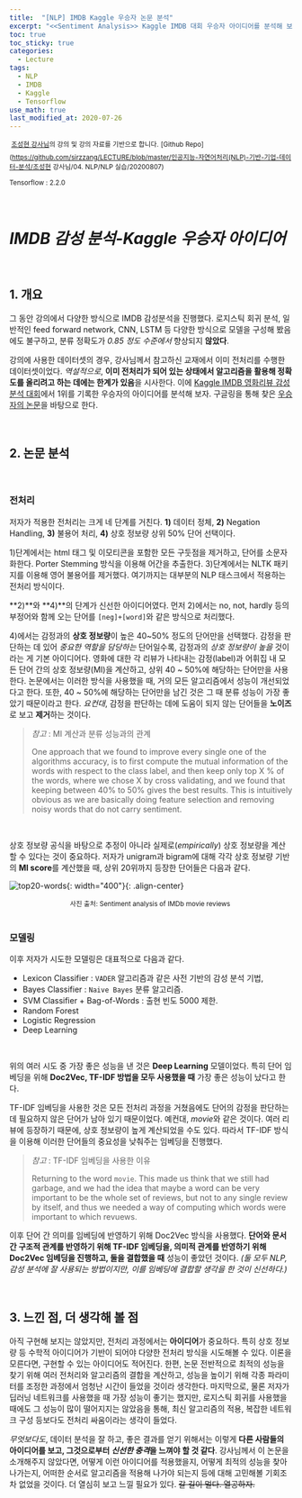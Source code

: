 ```yaml
---
title:  "[NLP] IMDB Kaggle 우승자 논문 분석"
excerpt: "<<Sentiment Analysis>> Kaggle IMDB 대회 우승자 아이디어를 분석해 보자."
toc: true
toc_sticky: true
categories:
  - Lecture
tags:
  - NLP
  - IMDB
  - Kaggle
  - Tensorflow
use_math: true
last_modified_at: 2020-07-26
---
```




<sup> [조성현 강사님](https://blog.naver.com/chunjein)의 강의 및 강의 자료를 기반으로 합니다.</sup> <sup>[Github Repo](https://github.com/sirzzang/LECTURE/blob/master/인공지능-자연어처리(NLP)-기반-기업-데이터-분석/조성현 강사님/04. NLP/NLP 실습/20200807)</sup>

<sup>Tensorflow : 2.2.0</sup>

<br>

# *IMDB 감성 분석-Kaggle 우승자 아이디어*

<br>

## 1. 개요

 그 동안 강의에서 다양한 방식으로 IMDB 감성분석을 진행했다. 로지스틱 회귀 분석, 일반적인 feed forward network, CNN, LSTM 등 다양한 방식으로 모델을 구성해 봤음에도 불구하고, 분류 정확도가 *0.85 정도 수준에서* 향상되지 **않았다**.

 강의에 사용한 데이터셋의 경우, 강사님께서 참고하신 교재에서 이미 전처리를 수행한 데이터셋이었다. *역설적으로*, **이미 전처리가 되어 있는 상태에서 알고리즘을 활용해 정확도를 올리려고 하는 데에는 한계가 있음**을 시사한다. 이에 [Kaggle IMDB 영화리뷰 감성분석 대회](https://www.kaggle.com/c/word2vec-nlp-tutorial)에서 1위를 기록한 우승자의 아이디어를 분석해 보자. 구글링을 통해 찾은 [우승자의 논문](https://pdfs.semanticscholar.org/c521/80a8fe1acc99b4bf3cf3e11d3c8a38e2c7ff.pdf)을 바탕으로 한다. 

<br>

## 2. 논문 분석

<br>

### 전처리



 저자가 적용한 전처리는 크게 네 단계를 거친다. **1)** 데이터 정체, **2)** Negation Handling, **3)** 불용어 처리, **4)** 상호 정보량 상위 50% 단어 선택이다.

 1)단계에서는 html 태그 및 이모티콘을 포함한 모든 구둣점을 제거하고, 단어를 소문자화한다. Porter Stemming 방식을 이용해 어간을 추출한다. 3)단계에서는  NLTK 패키지를 이용해 영어 불용어를 제거했다. 여기까지는 대부분의 NLP 태스크에서 적용하는 전처리 방식이다.

 **2)**와 **4)**의 단계가 신선한 아이디어였다. 먼저 2)에서는 no, not, hardly 등의 부정어와 함께 오는 단어를 `[neg]+[word]`와 같은 방식으로 처리했다. 

 4)에서는 감정과의 **상호 정보량**이 높은 40~50% 정도의 단어만을 선택했다. 감정을 판단하는 데 있어 *중요한 역할을 담당하는* 단어일수록, 감정과의 *상호 정보량이 높을* 것이라는 게 기본 아이디어다. 영화에 대한 각 리뷰가 나타내는 감정(label)과 어휘집 내 모든 단어 간의 상호 정보량(MI)을 계산하고, 상위 40 ~ 50%에 해당하는 단어만을 사용한다. 논문에서는 이러한 방식을 사용했을 때, 거의 모든 알고리즘에서 성능이 개선되었다고 한다. 또한, 40 ~ 50%에 해당하는 단어만을 남긴 것은 그 때 분류 성능이 가장 좋았기 때문이라고 한다. *요컨대*, 감정을 판단하는 데에 도움이 되지 않는 단어들을 **노이즈**로 보고 **제거**하는 것이다. 



> *참고* : MI 계산과 분류 성능과의 관계
>
>  One approach that we found to improve every single one of the algorithms accuracy, is to first compute the mutual information of the words with respect to the class label, and then keep only top X % of the words, where we chose X by cross validating, and we found that keeping between 40% to 50% gives the best results. This is intuitively obvious as we are basically doing feature selection and removing noisy words that do not carry sentiment.

<br>

 상호 정보량 공식을 바탕으로 추정이 아니라 실제로(*empirically*) 상호 정보량을 계산할 수 있다는 것이 중요하다. 저자가 unigram과 bigram에 대해 각각 상호 정보량 기반의 **MI score**를 계산했을 때, 상위 20위까지 등장한 단어들은 다음과 같다.



![top20-words]({{site.url}}/assets/images/palez-top20.png){: width="400"}{: .align-center}

<center><sup>사진 출처: Sentiment analysis of IMDb movie reviews </sup></center>

<br>

### 모델링



 이후 저자가 시도한 모델링은 대표적으로 다음과 같다. 

* Lexicon Classifier : `VADER` 알고리즘과 같은 사전 기반의 감성 분석 기법,
* Bayes Classifier : `Naive Bayes` 분류 알고리즘.
* SVM Classifier + Bag-of-Words : 출현 빈도 5000 제한.
* Random Forest
* Logistic Regression
* Deep Learning

<br>

 위의 여러 시도 중 가장 좋은 성능을 낸 것은 **Deep Learning** 모델이었다. 특히 단어 임베딩을 위해 **Doc2Vec, TF-IDF 방법을 모두 사용했을 때** 가장 좋은 성능이 났다고 한다.

 TF-IDF 임베딩을 사용한 것은 모든 전처리 과정을 거쳤음에도 단어의 감정을 판단하는 데 필요하지 않은 단어가 남아 있기 때문이었다. 예컨대, *movie*와 같은 것이다. 여러 리뷰에 등장하기 때문에, 상호 정보량이 높게 계산되었을 수도 있다. 따라서 TF-IDF 방식을 이용해 이러한 단어들의 중요성을 낮춰주는 임베딩을 진행했다. 



> *참고* : TF-IDF 임베딩을 사용한 이유
>
>  Returning to the word `movie`. This made us think that we still had garbage, and we had the idea that maybe a word can be very important to be the whole set of reviews, but not to any single review by itself, and thus we needed a way of computing which words were important to which revuews.



 이후 단어 간 의미를 임베딩에 반영하기 위해 Doc2Vec 방식을 사용했다. **단어와 문서 간 구조적 관계를 반영하기 위해 TF-IDF 임베딩을, 의미적 관계를 반영하기 위해 Doc2Vec 임베딩을 진행하고, 둘을 결합했을 때** 성능이 좋았던 것이다. *(둘 모두 NLP, 감성 분석에 잘 사용되는 방법이지만, 이를 임베딩에 결합할 생각을 한 것이 신선하다.)*

<br>

## 3. 느낀 점, 더 생각해 볼 점

 

 아직 구현해 보지는 않았지만, 전처리 과정에서는 **아이디어**가 중요하다. 특히 상호 정보량 등 수학적 아이디어가 기반이 되어야 다양한 전처리 방식을 시도해볼 수 있다. 이론을 모른다면, 구현할 수 있는 아이디어도 적어진다. 한편, 논문 전반적으로 최적의 성능을 찾기 위해 여러 전처리와 알고리즘의 결합을 계산하고, 성능을 높이기 위해 각종 파라미터를 조정한 과정에서 엄청난 시간이 들었을 것이라 생각한다. 마지막으로, 물론 저자가 딥러닝 네트워크를 사용했을 때 가장 성능이 좋기는 했지만, 로지스틱 회귀를 사용했을 때에도 그 성능이 많이 떨어지지는 않았음을 통해, 최신 알고리즘의 적용, 복잡한 네트워크 구성 등보다도 전처리 싸움이라는 생각이 들었다.

 *무엇보다도*, 데이터 분석을 잘 하고, 좋은 결과를 얻기 위해서는 이렇게 **다른 사람들의 아이디어를 보고, 그것으로부터 *신선한 충격*을 느껴야 할 것 같다**. 강사님께서 이 논문을 소개해주지 않았다면, 어떻게 이런 아이디어를 적용했을지, 어떻게 최적의 성능을 찾아 나가는지, 어떠한 순서로 알고리즘을 적용해 나가야 되는지 등에 대해 고민해볼 기회조차 없었을 것이다. 더 열심히 보고 느낄 필요가 있다. ~~갈 길이 멀다. 열공하자.~~



